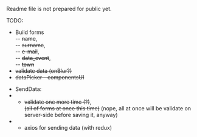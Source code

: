 Readme file is not prepared for public yet.

TODO:
- Build forms   
    -- ~~name~~,    
    -- ~~surname~~,  
    -- ~~e-mail~~,  
    -- ~~data_event~~,  
    -- ~~town~~
- ~~validate data (onBlur?)~~
- ~~dataPicker - componentsUI~~
+ SendData:
+ - ~~validate one more time (?)~~,  
 ~~(all of forms at once this time)~~ (nope, all at once will be validate on server-side before saving it, anyway)
+ - axios for sending data (with redux)


#
